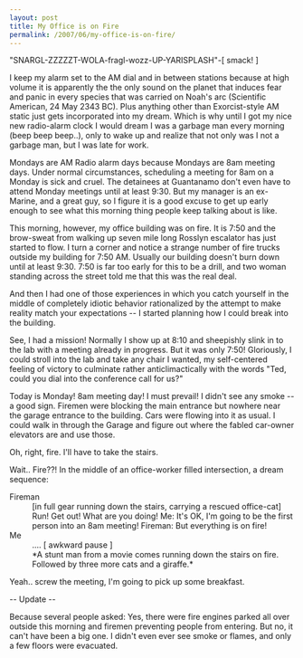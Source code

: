 ```yaml
---
layout: post
title: My Office is on Fire
permalink: /2007/06/my-office-is-on-fire/
---
```


"SNARGL-ZZZZZT-WOLA-fragl-wozz-UP-YARISPLASH"-[ smack! ] 

I keep my alarm set to the AM dial and in between stations because at high volume it is apparently the the only sound on the planet that induces fear and panic in every species that was carried on Noah's arc (Scientific American, 24 May 2343 BC). Plus anything other than Exorcist-style AM static just gets incorporated into my dream. Which is why until I got my nice new radio-alarm clock I would dream I was a garbage man every morning (beep beep beep..), only to wake up and realize that not only was I not a garbage man, but I was late for work. 

Mondays are AM Radio alarm days because Mondays are 8am meeting days. Under normal circumstances, scheduling a meeting for 8am on a Monday is sick and cruel. The detainees at Guantanamo don't even have to attend Monday meetings until at least 9:30. But my manager is an ex-Marine, and a great guy, so I figure it is a good excuse to get up early enough to see what this morning thing people keep talking about is like. 

This morning, however, my office building was on fire. It is 7:50 and the brow-sweat from walking up seven mile long Rosslyn escalator has just started to flow. I turn a corner and notice a strange number of fire trucks outside my building for 7:50 AM. Usually our building doesn't burn down until at least 9:30. 7:50 is far too early for this to be a drill, and two woman standing across the street told me that this was the real deal. 

And then I had one of those experiences in which you catch yourself in the middle of completely idiotic behavior rationalized by the attempt to make reality match your expectations -- I started planning how I could break into the building. 

See, I had a mission! Normally I show up at 8:10 and sheepishly slink in to the lab with a meeting already in progress. But it was only 7:50! Gloriously, I could stroll into the lab and take any chair I wanted, my self-centered feeling of victory to culminate rather anticlimactically with the words "Ted, could you dial into the conference call for us?" 

Today is Monday! 8am meeting day! I must prevail! I didn't see any smoke -- a good sign. Firemen were blocking the main entrance but nowhere near the garage entrance to the building. Cars were flowing into it as usual. I could walk in through the Garage and figure out where the fabled car-owner elevators are and use those. 

Oh, right, fire. I'll have to take the stairs. 

Wait.. Fire??! In the middle of an office-worker filled intersection, a dream sequence:


<dl>
  <dt>Fireman</dt>
  <dd>[in full gear running down the stairs, carrying a rescued office-cat] Run! Get out! What are you doing! Me: It's OK, I'm going to be the first person into an 8am meeting! Fireman: But everything is on fire!</dd>
  <dt>Me</dt>
  <dd>.... [ awkward pause ]</dd>
  <dt></dt>
  <dd>*A stunt man from a movie comes running down the stairs on fire. Followed by three more cats and a giraffe.*</dd>
</dl>

Yeah.. screw the meeting, I'm going to pick up some breakfast. 

-- Update -- 

Because several people asked: Yes, there were fire engines parked all over outside this morning and firemen preventing people from entering. But no, it can't have been a big one. I didn't even ever see smoke or flames, and only a few floors were evacuated.